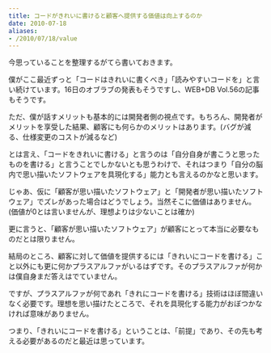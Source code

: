 ```yaml
---
title: コードがきれいに書けると顧客へ提供する価値は向上するのか
date: 2010-07-18
aliases:
- /2010/07/18/value
---
```

今思っていることを整理するがてら書いておきます。

僕がここ最近ずっと「コードはきれいに書くべき」「読みやすいコードを」と言い続けています。16日のオブラブの発表もそうですし、WEB+DB Vol.56の記事もそうです。

ただ、僕が話すメリットも基本的には開発者側の視点です。もちろん、開発者がメリットを享受した結果、顧客にも何らかのメリットはあります。(バグが減る、仕様変更のコストが減るなど)

とは言え、「コードをきれいに書ける」と言うのは「自分自身が書こうと思ったものを書ける」と言うことでしかないとも思うわけで、それはつまり「自分の脳内で思い描いたソフトウェアを具現化する」能力とも言えるのかなと思います。

じゃあ、仮に「顧客が思い描いたソフトウェア」と「開発者が思い描いたソフトウェア」でズレがあった場合はどうでしょう。当然そこに価値はありません。(価値が0とは言いませんが、理想よりは少ないことは確か)

更に言うと、「顧客が思い描いたソフトウェア」が顧客にとって本当に必要なものだとは限りません。

結局のところ、顧客に対して価値を提供するには「きれいにコードを書ける」こと以外にも更に何かプラスアルファがいるはずです。そのプラスアルファが何かは僕自身まだ答えはでていません。

ですが、プラスアルファが何であれ「きれにコードを書ける」技術はほぼ間違いなく必要です。理想を思い描けたところで、それを具現化する能力がおぼつかなければ意味がありません。

つまり、「きれいにコードを書ける」ということは、「前提」であり、その先も考える必要があるのだと最近は思っています。